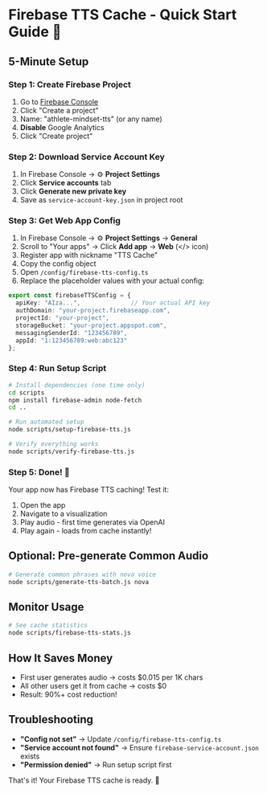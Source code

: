 # Firebase TTS Cache - Quick Start Guide 🚀

## 5-Minute Setup

### Step 1: Create Firebase Project
1. Go to [Firebase Console](https://console.firebase.google.com/)
2. Click "Create a project"
3. Name: "athlete-mindset-tts" (or any name)
4. **Disable** Google Analytics
5. Click "Create project"

### Step 2: Download Service Account Key
1. In Firebase Console → ⚙️ **Project Settings**
2. Click **Service accounts** tab
3. Click **Generate new private key**
4. Save as `service-account-key.json` in project root

### Step 3: Get Web App Config
1. In Firebase Console → ⚙️ **Project Settings** → **General**
2. Scroll to "Your apps" → Click **Add app** → **Web** (</> icon)
3. Register app with nickname "TTS Cache"
4. Copy the config object
5. Open `/config/firebase-tts-config.ts`
6. Replace the placeholder values with your actual config:

```typescript
export const firebaseTTSConfig = {
  apiKey: "AIza...",              // Your actual API key
  authDomain: "your-project.firebaseapp.com",
  projectId: "your-project",
  storageBucket: "your-project.appspot.com",
  messagingSenderId: "123456789",
  appId: "1:123456789:web:abc123"
};
```

### Step 4: Run Setup Script
```bash
# Install dependencies (one time only)
cd scripts
npm install firebase-admin node-fetch
cd ..

# Run automated setup
node scripts/setup-firebase-tts.js

# Verify everything works
node scripts/verify-firebase-tts.js
```

### Step 5: Done! 🎉
Your app now has Firebase TTS caching! Test it:
1. Open the app
2. Navigate to a visualization
3. Play audio - first time generates via OpenAI
4. Play again - loads from cache instantly!

## Optional: Pre-generate Common Audio
```bash
# Generate common phrases with nova voice
node scripts/generate-tts-batch.js nova
```

## Monitor Usage
```bash
# See cache statistics
node scripts/firebase-tts-stats.js
```

## How It Saves Money
- First user generates audio → costs $0.015 per 1K chars
- All other users get it from cache → costs $0
- Result: 90%+ cost reduction!

## Troubleshooting
- **"Config not set"** → Update `/config/firebase-tts-config.ts`
- **"Service account not found"** → Ensure `firebase-service-account.json` exists
- **"Permission denied"** → Run setup script first

That's it! Your Firebase TTS cache is ready. 🚀